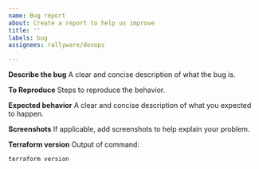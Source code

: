 ```yaml
---
name: Bug report
about: Create a report to help us improve
title: ''
labels: bug
assignees: rallyware/devops

---
```


**Describe the bug**
A clear and concise description of what the bug is.

**To Reproduce**
Steps to reproduce the behavior.

**Expected behavior**
A clear and concise description of what you expected to happen.

**Screenshots**
If applicable, add screenshots to help explain your problem.

**Terraform version**
Output of  command:
```sh
terraform version
```
